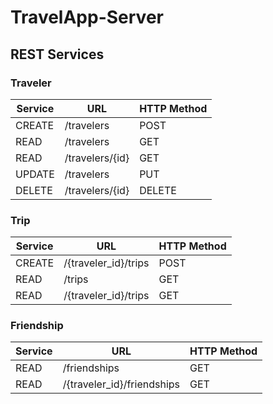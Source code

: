# TravelApp-Server

REST Services
-----------
    
### Traveler  
  
 Service | URL | HTTP Method 
 ------- | --- | -----------
 CREATE  | /travelers  | POST 
 READ  | /travelers  | GET  
 READ  | /travelers/{id}  | GET 
 UPDATE  | /travelers  | PUT 
 DELETE  | /travelers/{id}  | DELETE 
    
### Trip  
  
 Service | URL | HTTP Method 
 ------- | --- | -----------
 CREATE  | /{traveler_id}/trips  | POST  
 READ  | /trips  | GET |
 READ  | /{traveler_id}/trips  | GET |  
    
### Friendship  

 Service | URL | HTTP Method 
 ------- | --- | -----------
 READ  | /friendships  | GET 
 READ  | /{traveler_id}/friendships  | GET  